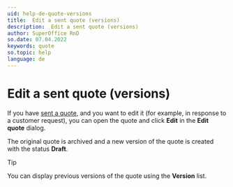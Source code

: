 ```yaml
---
uid: help-de-quote-versions
title:  Edit a sent quote (versions)
description:  Edit a sent quote (versions)
author: SuperOffice RnD
so.date: 07.04.2022
keywords: quote
so.topic: help
language: de
---
```


# Edit a sent quote (versions)

If you have [sent a quote][1], and you want to edit it (for example, in response to a customer request), you can open the quote and click **Edit** in the **Edit quote** dialog.

The original quote is archived and a new version of the quote is created with the status **Draft**.

> [!TIP]
> You can display previous versions of the quote using the **Version** list.

<!-- Referenced links -->
[1]: send.md

<!-- Referenced images -->
